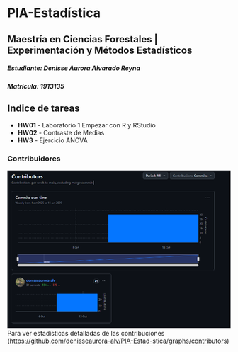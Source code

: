 # PIA-Estadística
## Maestría en Ciencias Forestales | Experimentación y Métodos Estadísticos
##### Estudiante: Denisse Aurora Alvarado Reyna
##### Matrícula: 1913135
## Indice de tareas
- **HW01** - Laboratorio 1 Empezar con R y RStudio
- **HW02** - Contraste de Medias
- **HW3** - Ejercicio ANOVA
### Contribuidores
![Gráfica de Contribuciones](./GraficaDeContribuidores.png) 
Para ver estadísticas detalladas de las contribuciones (https://github.com/denisseaurora-alv/PIA-Estad-stica/graphs/contributors)


